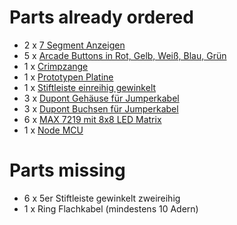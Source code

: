 # Parts already ordered

* 2 x [7 Segment Anzeigen](https://www.aliexpress.com/item/10PCS-0-56-inch-1-digit-Blue-Led-display-7-segment-Common-cathode/32813559182.html?spm=a2g0s.9042311.0.0.j8OBnC)
* 5 x [Arcade Buttons in Rot, Gelb, Weiß, Blau, Grün](https://www.aliexpress.com/item/33mm-Push-Button-Arcade-Button-Led-Micro-Switch-Momentary-Illuminated-12v-Power-Button-Switch/32717276133.html?spm=a2g0s.9042311.0.0.j8OBnC)
* 1 x [Crimpzange](https://de.aliexpress.com/item/Blue-Pin-Crimping-Tool-High-Carbon-Steel-Crimping-Plier-2-54mm-3-96mm-28-18AWG-Crimper/32805062300.html?spm=a2g0s.9042311.0.0.j8OBnC)
* 1 x [Prototypen Platine](https://de.aliexpress.com/item/10PCS-Double-side-Prototype-PCB-Tinned-Universal-board-5x7-5-7cm/32749301392.html?spm=a2g0s.9042311.0.0.j8OBnC)
* 1 x [Stiftleiste einreihig gewinkelt](https://de.aliexpress.com/item/Hot-Sale-10pcs-40-Pin-1x40-Single-Row-Male-2-54mm-Breakable-Pin-Header-Right-Angle/32774385491.html?spm=a2g0s.9042311.0.0.j8OBnC)
* 3 x [Dupont Gehäuse für Jumperkabel](https://de.aliexpress.com/item/100Pcs-2-54mm-1P-Pitch-Dupont-Jumper-Wire-Cable-Housing-Female-Pin-Connector/32658831615.html?spm=a2g0s.9042311.0.0.j8OBnC)
* 3 x [Dupont Buchsen für Jumperkabel](https://de.aliexpress.com/item/100Pcs-Dupont-Jumper-Wire-Cable-Housing-Female-Pin-Connector-Terminal-2-54mm-NEW/32661210021.html?spm=a2g0s.9042311.0.0.j8OBnC)
* 6 x [MAX 7219 mit 8x8 LED Matrix](https://de.aliexpress.com/item/Free-Shipping-20set-MAX7219-dot-matrix-module-Display-module-DIY-kit-MCU-control-module-Special-promotions/1753530781.html?spm=a2g0s.9042311.0.0.j8OBnC)
* 1 x [Node MCU](https://de.aliexpress.com/item/NodeMcu-Lua-WIFI-development-board-based-on-the-ESP8266-Internet-of-things/32338121965.html?spm=a2g0s.9042311.0.0.j8OBnC)

# Parts missing

* 6 x 5er Stiftleiste gewinkelt zweireihig
* 1 x Ring Flachkabel (mindestens 10 Adern)
